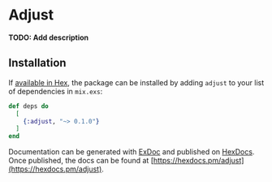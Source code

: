 # Adjust

**TODO: Add description**

## Installation

If [available in Hex](https://hex.pm/docs/publish), the package can be installed
by adding `adjust` to your list of dependencies in `mix.exs`:

```elixir
def deps do
  [
    {:adjust, "~> 0.1.0"}
  ]
end
```

Documentation can be generated with [ExDoc](https://github.com/elixir-lang/ex_doc)
and published on [HexDocs](https://hexdocs.pm). Once published, the docs can
be found at [https://hexdocs.pm/adjust](https://hexdocs.pm/adjust).

